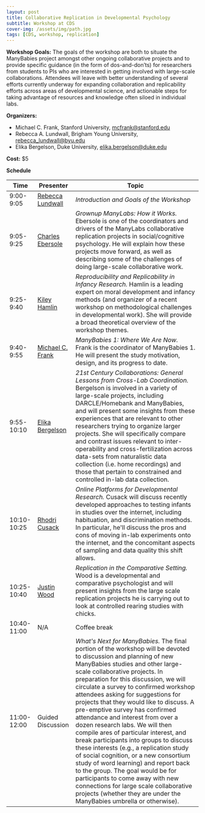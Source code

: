 ```yaml
---
layout: post
title: Collaborative Replication in Developmental Psychology
subtitle: Workshop at CDS
cover-img: /assets/img/path.jpg
tags: [CDS, workshop, replication]
---
```


**Workshop Goals:**
The goals of the workshop are both to situate the ManyBabies project amongst other ongoing collaborative projects and to provide specific guidance (in the form of dos-and-don’ts) for researchers from students to PIs who are interested in getting involved with large-scale collaborations. Attendees will leave with better understanding of several efforts currently underway for expanding collaboration and replicability efforts across areas of developmental science, and actionable steps for taking advantage of resources and knowledge often siloed in individual labs.

**Organizers:**
* Michael C. Frank, Stanford University, mcfrank@stanford.edu
* Rebecca A. Lundwall, Brigham Young University, rebecca_lundwall@byu.edu
* Elika Bergelson, Duke University, elika.bergelson@duke.edu

**Cost:** $5


**Schedule**

Time | Presenter | Topic
------------ | ------------- | -------------
9:00-9:05 | [Rebecca Lundwall](https://fhssfaculty.byu.edu/FacultyPage.aspx?id=lbecky64) | *Introduction and Goals of the Workshop*
9:05-9:25 | [Charles Ebersole](http://psychology.as.virginia.edu/people/profile/cre2am) | *Grownup ManyLabs: How it Works.* Ebersole is one of the coordinators and drivers of the ManyLabs collaborative replication projects in social/cognitive psychology. He will explain how these projects move forward, as well as describing some of the challenges of doing large-scale collaborative work.
9:25-9:40 | [Kiley Hamlin](http://psych.ubc.ca/persons/kiley-hamlin/) | *Reproducibility and Replicability in Infancy Research.* Hamlin is a leading expert on moral development and infancy methods (and organizer of a recent workshop on methodological challenges in developmental work). She will provide a broad theoretical overview of the workshop themes.
9:40-9:55 | [Michael C. Frank](https://profiles.stanford.edu/michael-frank?tab=bio) | *ManyBabies 1: Where We Are Now.* Frank is the coordinator of ManyBabies 1. He will present the study motivation, design, and its progress to date.
9:55-10:10 | [Elika Bergelson](https://psychandneuro.duke.edu/people/elika-bergelson) | *21st Century Collaborations: General Lessons from Cross-Lab Coordination.* Bergelson is involved in a variety of large-scale projects, including DARCLE/Homebank and ManyBabies, and will present some insights from these experiences that are relevant to other researchers trying to organize larger projects. She will specifically compare and contrast issues relevant to inter-operability and cross-fertilization across data-sets from naturalistic data collection (i.e. home recordings) and those that pertain to constrained and controlled in-lab data collection.
10:10-10:25 | [Rhodri Cusack](http://www.schulich.uwo.ca/biophysics/people/bios/rhodri_cusack.html) | *Online Platforms for Developmental Research.* Cusack will discuss recently developed approaches to testing infants in studies over the internet, including habituation, and discrimination methods. In particular, he'll discuss the pros and cons of moving in-lab experiments onto the internet, and the concomitant aspects of sampling and data quality this shift allows.
10:25-10:40 | [Justin Wood](http://dornsife.usc.edu/cf/psyc/psyc_faculty_display.cfm?person_id=1022651) | *Replication in the Comparative Setting.* Wood is a developmental and comparative psychologist and will present insights from the large scale replication projects he is carrying out to look at controlled rearing studies with chicks.
10:40-11:00 | N/A | Coffee break
11:00-12:00 | Guided Discussion | *What's Next for ManyBabies.* The final portion of the workshop will be devoted to discussion and planning of new ManyBabies studies and other large-scale collaborative projects. In preparation for this discussion, we will circulate a survey to confirmed workshop attendees asking for suggestions for projects that they would like to discuss. A pre-emptive survey has confirmed attendance and interest from over a dozen research labs. We will then compile ares of particular interest, and break participants into groups to discuss these interests (e.g., a replication study of social cognition, or a new consortium study of word learning) and report back to the group. The goal would be for participants to come away with new connections for large scale collaborative projects (whether they are under the ManyBabies umbrella or otherwise).
